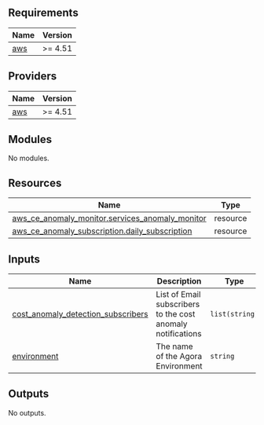 <!-- BEGIN_TF_DOCS -->
## Requirements

| Name | Version |
|------|---------|
| <a name="requirement_aws"></a> [aws](#requirement\_aws) | >= 4.51 |

## Providers

| Name | Version |
|------|---------|
| <a name="provider_aws"></a> [aws](#provider\_aws) | >= 4.51 |

## Modules

No modules.

## Resources

| Name | Type |
|------|------|
| [aws_ce_anomaly_monitor.services_anomaly_monitor](https://registry.terraform.io/providers/hashicorp/aws/latest/docs/resources/ce_anomaly_monitor) | resource |
| [aws_ce_anomaly_subscription.daily_subscription](https://registry.terraform.io/providers/hashicorp/aws/latest/docs/resources/ce_anomaly_subscription) | resource |

## Inputs

| Name | Description | Type | Default | Required |
|------|-------------|------|---------|:--------:|
| <a name="input_cost_anomaly_detection_subscribers"></a> [cost\_anomaly\_detection\_subscribers](#input\_cost\_anomaly\_detection\_subscribers) | List of Email subscribers to the cost anomaly notifications | `list(string)` | n/a | yes |
| <a name="input_environment"></a> [environment](#input\_environment) | The name of the Agora Environment | `string` | n/a | yes |

## Outputs

No outputs.
<!-- END_TF_DOCS -->